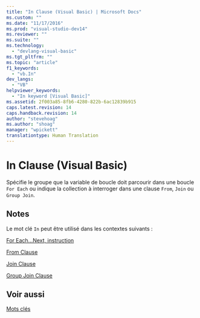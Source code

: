 ```yaml
---
title: "In Clause (Visual Basic) | Microsoft Docs"
ms.custom: ""
ms.date: "11/17/2016"
ms.prod: "visual-studio-dev14"
ms.reviewer: ""
ms.suite: ""
ms.technology: 
  - "devlang-visual-basic"
ms.tgt_pltfrm: ""
ms.topic: "article"
f1_keywords: 
  - "vb.In"
dev_langs: 
  - "VB"
helpviewer_keywords: 
  - "In keyword [Visual Basic]"
ms.assetid: 2f003a85-8fb6-4280-822b-6ac12839b915
caps.latest.revision: 14
caps.handback.revision: 14
author: "stevehoag"
ms.author: "shoag"
manager: "wpickett"
translationtype: Human Translation
---
```

# In Clause (Visual Basic)
Spécifie le groupe que la variable de boucle doit parcourir dans une boucle `For Each` ou indique la collection à interroger dans une clause `From`, `Join` ou `Group Join`.  
  
## Notes  
 Le mot clé `In` peut être utilisé dans les contextes suivants :  
  
 [For Each...Next, instruction](../../../visual-basic/language-reference/statements/for-each-next-statement.md)  
  
 [From Clause](../../../visual-basic/language-reference/queries/from-clause.md)  
  
 [Join Clause](../../../visual-basic/language-reference/queries/join-clause.md)  
  
 [Group Join Clause](../../../visual-basic/language-reference/queries/group-join-clause.md)  
  
## Voir aussi  
 [Mots clés](../../../visual-basic/language-reference/keywords/index.md)